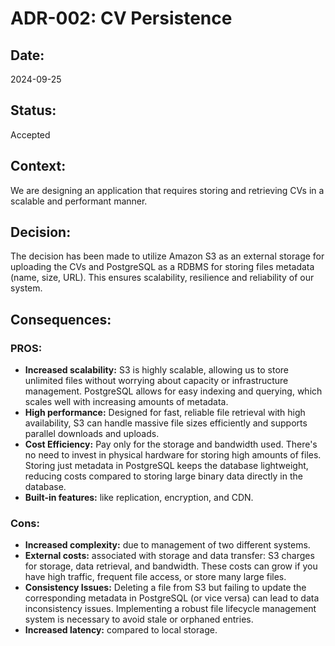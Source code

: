 # ADR-002: CV Persistence

## Date:
2024-09-25

## Status:
Accepted

## Context:
We are designing an application that requires storing and retrieving CVs in a scalable and performant manner.

## Decision:
The decision has been made to utilize Amazon S3 as an external storage for uploading the CVs and PostgreSQL as a RDBMS for storing files metadata (name, size, URL). This ensures scalability, resilience and reliability of our system.

## Consequences:

### PROS:
- **Increased scalability:** S3 is highly scalable, allowing us to store unlimited files without worrying about capacity or infrastructure management. PostgreSQL allows for easy indexing and querying, which scales well with increasing amounts of metadata.
- **High performance:** Designed for fast, reliable file retrieval with high availability, S3 can handle massive file sizes efficiently and supports parallel downloads and uploads.
- **Cost Efficiency:** Pay only for the storage and bandwidth used. There's no need to invest in physical hardware for storing high amounts of files. Storing just metadata in PostgreSQL keeps the database lightweight, reducing costs compared to storing large binary data directly in the database.
- **Built-in features:** like replication, encryption, and CDN.

### Cons:
- **Increased complexity:** due to management of two different systems.
- **External costs:** associated with storage and data transfer: S3 charges for storage, data retrieval, and bandwidth. These costs can grow if you have high traffic, frequent file access, or store many large files.
- **Consistency Issues:** Deleting a file from S3 but failing to update the corresponding metadata in PostgreSQL (or vice versa) can lead to data inconsistency issues. Implementing a robust file lifecycle management system is necessary to avoid stale or orphaned entries.
- **Increased latency:** compared to local storage.